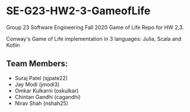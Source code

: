 # SE-G23-HW2-3-GameofLife

Group 23 Software Engineering Fall 2020 Game of Life Repo for HW 2,3.

Conway's Game of Life implementation in 3 languages: Julia, Scala and Kotlin

## Team Members:
* Suraj Patel (sjpate22)
* Jay Modi (jmodi3)
* Omkar Kulkarni (oskulkar)
* Chintan Gandhi (cagandhi)
* Nirav Shah (nshah25)
